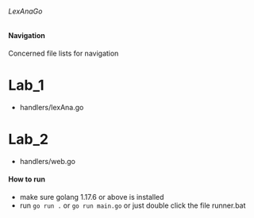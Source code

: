 ###### LexAnaGo

#### Navigation

Concerned file lists for navigation

# Lab_1

- handlers/lexAna.go

# Lab_2

- handlers/web.go

#### How to run

- make sure golang 1.17.6 or above is installed
- run `go run .` or `go run main.go` or just double click the file runner.bat
